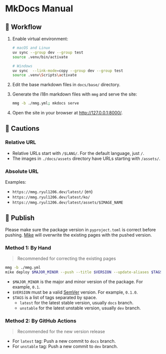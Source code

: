 # MkDocs Manual

## 🦦 Workflow

1. Enable virtual environment:

   ```sh
   # macOS and Linux
   uv sync --group dev --group test
   source .venv/bin/activate
   ```

   ```sh
   # Windows
   uv sync  --link-mode=copy --group dev --group test
   source .venv\Scripts\activate
   ```

2. Edit the base markdown files in `docs/base/` directory.
3. Generate the i18n markdown files with `mmg` and serve the site:

   ```sh
   mmg -b ./mmg.yml; mkdocs serve
   ```

4. Open the site in your browser at http://127.0.0.1:8000/.

## 🦦 Cautions

### Relative URL

- Relative URLs start with `/$LANG/`. For the default language, just `/`.
- The images in `./docs/assets` directory have URLs starting with `/assets/`.

### Absolute URL

Examples:

- `https://mmg.ryul1206.dev/latest/` (en)
- `https://mmg.ryul1206.dev/latest/ko/`
- `https://mmg.ryul1206.dev/latest/assets/$IMAGE_NAME`

## 🦦 Publish

Please make sure the package version in `pyproject.toml` is correct before pushing. [Mike](https://github.com/jimporter/mike) will overwrite the existing pages with the pushed version.

### Method 1: By Hand

> Recommended for correcting the existing pages

```sh
mmg -b ./mmg.yml
mike deploy $MAJOR_MINOR --push --title $VERSION --update-aliases $TAGS
```

- `$MAJOR_MINOR` is the major and minor version of the package. For example, `0.1`.
- `$VERSION` must be a valid [SemVer](https://semver.org/) version. For example, `0.1.0`.
- `$TAGS` is a list of tags separated by space.
   - `latest` for the latest stable version, usually `docs` branch.
   - `unstable` for the latest unstable version, usually `dev` branch.

### Method 2: By GitHub Actions

> Recommended for the new version release

- For `latest` tag: Push a new commit to `docs` branch.
- For `unstable` tag: Push a new commit to `dev` branch.
